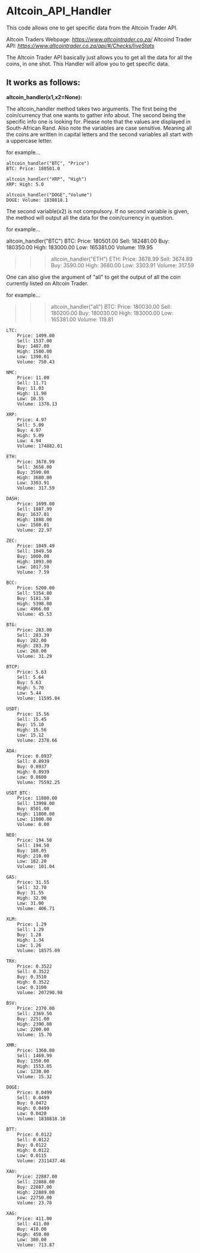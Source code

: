 # Altcoin_API_Handler

This code allows one to get specific data from the Altcoin Trader API.

Altcoin Traders Webpage: *https://www.altcointrader.co.za/*
Altcoind Trader API:  *https://www.altcointrader.co.za/api/#/Checks/liveStats*

The Altcoin Trader API basically just allows you to get all the data for all the coins, in one shot. 
This Handler will allow you to get specific data. 

## It works as follows:

**altcoin_handler(x1,x2=None):**

The altcoin_handler method takes two arguments. The first being the coin/currency that one wants to gather info about. 
The second being the specific info one is looking for. Please note that the values are displayed in South-African Rand. 
Also note the variables are case sensitive. Meaning all the coins are written in capital letters and the second variables all start with a uppercase letter.  

for example...
```
altcoin_handler("BTC", "Price")
BTC: Price: 180501.0

altcoin_handler("XRP", "High")
XRP: High: 5.0

altcoin_handler("DOGE","Volume")
DOGE: Volume: 1838818.1
```

The second variable(x2) is not compulsory. If no second variable is given, the method will output all the data for the coin/currency in question. 

for example...

altcoin_handler("BTC")
BTC: 
        Price: 180501.00
        Sell: 182481.00
        Buy: 180350.00
        High: 183000.00
        Low: 165381.00
        Volume: 119.95
       
 >>>altcoin_handler("ETH")
 >>>ETH: 
        Price: 3678.99
        Sell: 3674.89
        Buy: 3590.00
        High: 3680.00
        Low: 3303.91
        Volume: 317.59
        
One can also give the argument of "all" to get the output of all the coin currently listed on Altcoin Trader.  

for example...
  
>>>altcoin_handler("all")
>>>BTC: 
        Price: 180030.00
        Sell: 180200.00
        Buy: 180030.00
        High: 183000.00
        Low: 165381.00
        Volume: 119.81
    
    LTC: 
        Price: 1499.00
        Sell: 1537.00
        Buy: 1487.00
        High: 1580.00
        Low: 1390.01
        Volume: 750.43
    
    NMC: 
        Price: 11.00
        Sell: 11.71
        Buy: 11.03
        High: 11.90
        Low: 10.55
        Volume: 1378.13
    
    XRP: 
        Price: 4.97
        Sell: 5.09
        Buy: 4.97
        High: 5.09
        Low: 4.94
        Volume: 174882.01
    
    ETH: 
        Price: 3678.99
        Sell: 3658.00
        Buy: 3590.00
        High: 3680.00
        Low: 3303.91
        Volume: 317.59
    
    DASH: 
        Price: 1699.00
        Sell: 1887.99
        Buy: 1637.01
        High: 1888.00
        Low: 1580.01
        Volume: 22.97
    
    ZEC: 
        Price: 1049.49
        Sell: 1049.50
        Buy: 1000.00
        High: 1093.00
        Low: 1017.50
        Volume: 7.59
    
    BCC: 
        Price: 5200.00
        Sell: 5354.80
        Buy: 5181.50
        High: 5398.00
        Low: 4966.00
        Volume: 45.53
    
    BTG: 
        Price: 283.00
        Sell: 283.39
        Buy: 282.00
        High: 283.39
        Low: 268.00
        Volume: 31.29
    
    BTCP: 
        Price: 5.63
        Sell: 5.64
        Buy: 5.63
        High: 5.70
        Low: 5.44
        Volume: 11595.84
    
    USDT: 
        Price: 15.56
        Sell: 15.45
        Buy: 15.10
        High: 15.56
        Low: 15.12
        Volume: 2378.66
    
    ADA: 
        Price: 0.8937
        Sell: 0.8939
        Buy: 0.8937
        High: 0.8939
        Low: 0.8600
        Volume: 75592.25
    
    USDT_BTC: 
        Price: 11800.00
        Sell: 13998.00
        Buy: 8501.00
        High: 11800.00
        Low: 11800.00
        Volume: 0.00
    
    NEO: 
        Price: 194.50
        Sell: 194.50
        Buy: 188.05
        High: 210.00
        Low: 182.20
        Volume: 101.04
    
    GAS: 
        Price: 31.55
        Sell: 32.70
        Buy: 31.55
        High: 32.96
        Low: 31.00
        Volume: 406.71
    
    XLM: 
        Price: 1.29
        Sell: 1.29
        Buy: 1.28
        High: 1.34
        Low: 1.26
        Volume: 18575.09
    
    TRX: 
        Price: 0.3522
        Sell: 0.3522
        Buy: 0.3510
        High: 0.3522
        Low: 0.3100
        Volume: 207290.98
    
    BSV: 
        Price: 2370.00
        Sell: 2369.50
        Buy: 2251.00
        High: 2390.00
        Low: 2200.00
        Volume: 15.70
    
    XMR: 
        Price: 1360.00
        Sell: 1469.99
        Buy: 1350.00
        High: 1553.05
        Low: 1230.00
        Volume: 15.32
    
    DOGE: 
        Price: 0.0499
        Sell: 0.0499
        Buy: 0.0472
        High: 0.0499
        Low: 0.0420
        Volume: 1838818.10
    
    BTT: 
        Price: 0.0122
        Sell: 0.0122
        Buy: 0.0122
        High: 0.0122
        Low: 0.0115
        Volume: 2311437.46
    
    XAU: 
        Price: 22887.00
        Sell: 22888.00
        Buy: 22887.00
        High: 22889.00
        Low: 22750.00
        Volume: 23.78
    
    XAG: 
        Price: 411.00
        Sell: 411.00
        Buy: 410.00
        High: 450.00
        Low: 380.00
        Volume: 713.87
    
